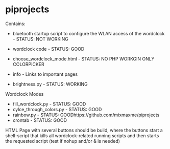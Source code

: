 # piprojects

Contains:
- bluetooth startup script to configure the WLAN access of the wordclock - STATUS: NOT WORKING

- wordclock code - STATUS: GOOD
- choose_wordclock_mode.html - STATUS: NO PHP WORKGIN ONLY COLORPICKER
- info - Links to important pages
- brightness.py - STATUS: WORKING 

Wordclock Modes
- fill_wordclock.py - STATUS: GOOD
- cylce_through_colors.py - STATUS: GOOD
- rainbow.py - STATUS: GOODhttps://github.com/mixmaxme/piprojects
- crontab - STATUS: GOOD


HTML Page with several buttons should be build, where the buttons start a shell-script that kills all wordclock-related running scripts and then starts the requested script (test if nohup and/or & is needed)
